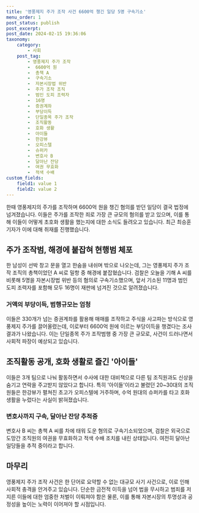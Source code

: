 ```yaml
---
title: '영풍제지 주가 조작 사건 6600억 챙긴 일당 5명 구속기소'
menu_order: 1
post_status: publish
post_excerpt: 
post_date: 2024-02-15 19:36:06
taxonomy:
    category:
        - 사회
    post_tag:
        - 영풍제지 주가 조작
        -  6600억 원
        -  총책 A
        -  구속기소
        -  자본시장법 위반
        -  주가 조작 조직
        -  범인 도피 조력자
        -  16명
        -  증권계좌
        -  부당이득
        -  단일종목 주가 조작
        -  조직활동
        -  호화 생활
        -  아이들
        -  한강뷰
        -  오피스텔
        -  슈퍼카
        -  변호사 B
        -  달아난 잔당
        -  여권 무효화
        -  적색 수배
custom_fields:
    field1: value 1
    field2: value 2
---
```


한때 영풍제지의 주가를 조작하며 6600억 원을 챙긴 혐의를 받던 일당이 결국 법정에 넘겨졌습니다. 이들은 주가를 조작한 죄로 가장 큰 규모의 혐의를 받고 있으며, 이를 통해 이들이 어떻게 초호화 생활을 했는지에 대한 소식도 들려오고 있습니다. 최근 최승훈 기자가 이에 대해 취재를 진행했습니다.
## 주가 조작범, 해경에 붙잡혀 현행범 체포
한 남성이 선박 창고 문을 열고 한숨을 내쉬며 밖으로 나오는데, 그는 영풍제지 주가 조작 조직의 총책이었던 A 씨로 밀항 중 해경에 붙잡혔습니다. 검찰은 오늘을 기해 A 씨를 비롯해 5명을 자본시장법 위반 등의 혐의로 구속기소했으며, 앞서 기소된 11명과 범인 도피 조력자를 포함해 모두 16명이 재판에 넘겨진 것으로 알려졌습니다.
### 거액의 부당이득, 범행규모는 엄청
이들은 330개가 넘는 증권계좌를 활용해 매매를 조작하고 주식을 사고파는 방식으로 영풍제지 주가를 끌어올렸는데, 이로부터 6600억 원에 이르는 부당이득을 챙겼다는 조사결과가 나왔습니다. 이는 단일종목 주가 조작범행 중 가장 큰 규모로, 사건이 드러나면서 사회적 파장이 예상되고 있습니다.
## 조직활동 공개, 호화 생활로 즐긴 '아이들'
이들은 3개 팀으로 나눠 활동하면서 수사에 대한 대비책으로 다른 팀 조직원과도 신상을 숨기고 연락을 주고받지 않았다고 합니다. 특히 '아이들'이라고 불렸던 20~30대의 조직원들은 한강뷰가 펼쳐진 초고가 오피스텔에 거주하며, 수억 원대의 슈퍼카를 타고 호화 생활을 누렀다는 사실이 밝혀졌습니다.
### 변호사까지 구속, 달아난 잔당 추적중
변호사 B 씨는 총책 A 씨를 차에 태워 도운 혐의로 구속기소되었으며, 검찰은 외국으로 도망간 조직원의 여권을 무효화하고 적색 수배 조치를 내린 상태입니다. 여전히 달아난 일당들을 추적 중이라고 합니다.
## 마무리
영풍제지 주가 조작 사건은 한 단어로 요약할 수 없는 대규모 사기 사건으로, 이로 인해 사회적 충격을 안겨주고 있습니다. 단순한 금전적 이득을 넘어 법을 무시하고 범죄를 저지른 이들에 대한 엄중한 처벌이 이뤄져야 함은 물론, 이를 통해 자본시장의 투명성과 공정성을 높이는 노력이 이어져야 할 시점입니다.
